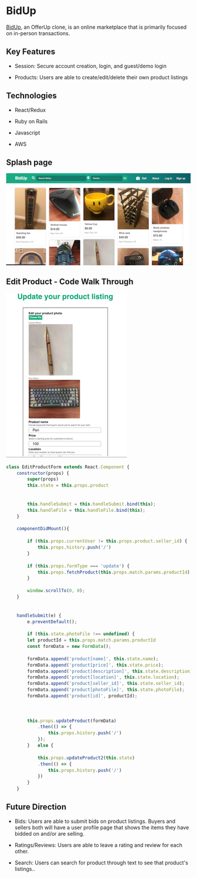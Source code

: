 # BidUp

[BidUp](https://bid-up.herokuapp.com/#/ "BidUp"), an OfferUp clone, is an online marketplace that is primarily focused on in-person transactions. 

## Key Features 

*  Session: Secure account creation, login, and guest/demo login

*  Products: Users are able to create/edit/delete their own product listings

## Technologies 

*  React/Redux

*  Ruby on Rails 

*  Javascript 

*  AWS 

## Splash page

![alt text](https://github.com/pmin825/BidUp/blob/master/app/assets/images/splash.png "Splash page")

## Edit Product - Code Walk Through

![alt text](https://github.com/pmin825/BidUp/blob/master/app/assets/images/editformss2.png "Edit form")

```js
class EditProductForm extends React.Component {
    constructor(props) {
        super(props)
        this.state = this.props.product 
        

        this.handleSubmit = this.handleSubmit.bind(this);
        this.handleFile = this.handleFile.bind(this);
    }

    componentDidMount(){

        if (this.props.currentUser != this.props.product.seller_id) {
            this.props.history.push('/')
        }

        if (this.props.formType === 'update') {
            this.props.fetchProduct(this.props.match.params.productId);
        }

        window.scrollTo(0, 0);
    }


    handleSubmit(e) {
        e.preventDefault();
    
        if (this.state.photoFile !== undefined) {
        let productId = this.props.match.params.productId 
        const formData = new FormData();
        
        formData.append('product[name]', this.state.name);
        formData.append('product[price]', this.state.price);
        formData.append('product[description]', this.state.description);
        formData.append('product[location]', this.state.location);
        formData.append('product[seller_id]', this.state.seller_id);
        formData.append('product[photoFile]', this.state.photoFile);
        formData.append('product[id]', productId);
        

   
        this.props.updateProduct(formData)
            .then(() => {
                this.props.history.push('/')
            });
        }   else {
   
            this.props.updateProduct2(this.state)
            .then(() => {
                this.props.history.push('/')
            })
        }
    }
```

## Future Direction

*  Bids: Users are able to submit bids on product listings. Buyers and sellers both will have a user profile page that shows the items they have bidded on and/or are selling. 

*  Ratings/Reviews: Users are able to leave a rating and review for each other. 

*  Search: Users can search for product through text to see that product's listings.. 
